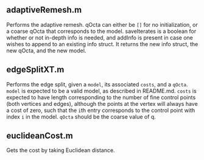 
## adaptiveRemesh.m

Performs the adaptive remesh. qOcta can either be ```[]``` for no initialization, or a coarse qOcta that corresponds to the model. saveIterates is a boolean for whether or not in-depth info is needed, and addInfo is present in case one wishes to append to an existing info struct. It returns the new info struct, the new qOcta, and the new model.

## edgeSplitXT.m

Performs the edge split, given a ```model```, its associated ```costs```, and a ```qOcta```. ```model``` is expected to be a valid model, as described in README.md. ```costs``` is expected to have length corresponding to the number of fine control points (both vertices and edges), although the points at the vertex will always have a cost of zero, such that the ```i```th entry corresponds to the control point with index ```i``` in the model. ```qOcta``` should be the coarse value of q.

## euclideanCost.m

Gets the cost by taking Euclidean distance.
